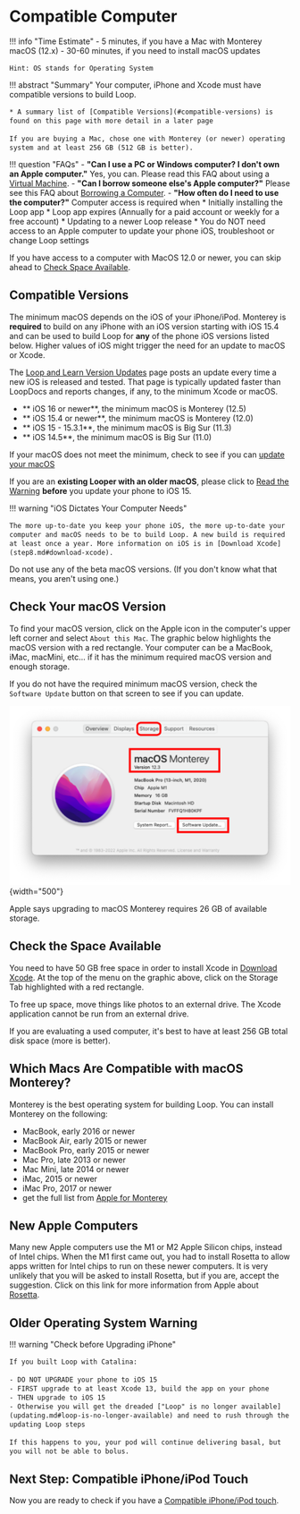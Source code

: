 # Compatible Computer

!!! info "Time Estimate"
    - 5 minutes, if you have a Mac with Monterey macOS (12.x)
    - 30-60 minutes, if you need to install macOS updates

    Hint: OS stands for Operating System

!!! abstract "Summary"
    Your computer, iPhone and Xcode must have compatible versions to build Loop.

    * A summary list of [Compatible Versions](#compatible-versions) is found on this page with more detail in a later page

	If you are buying a Mac, chose one with Monterey (or newer) operating system and at least 256 GB (512 GB is better).


!!! question "FAQs"
    - **"Can I use a PC or Windows computer? I don't own an Apple computer."** Yes, you can. Please read this FAQ about using a [Virtual Machine](../faqs/FAQs.md#can-i-use-a-pc-or-windows-computer-to-build).
    - **"Can I borrow someone else's Apple computer?"** Please see this FAQ about [Borrowing a Computer](../faqs/FAQs.md#do-i-need-to-own-my-own-apple-computer).
    - **"How often do I need to use the computer?"** Computer access is required when
        * Initially installing the Loop app
        * Loop app expires (Annually for a paid account or weekly for a free account)
        * Updating to a newer Loop release
        * You do NOT need access to an Apple computer to update your phone iOS, troubleshoot or change Loop settings


If you have access to a computer with MacOS 12.0 or newer, you can skip ahead to [Check Space Available](#check-the-space-available).

## Compatible Versions

The minimum macOS depends on the iOS of your iPhone/iPod.  Monterey is **required** to build on any iPhone with an iOS version starting with iOS 15.4 and can be used to build Loop for **any** of the phone iOS versions listed below. Higher values of iOS might trigger the need for an update to macOS or Xcode. 

The [Loop and Learn Version Updates](https://www.loopandlearn.org/version-updates) page posts an update every time a new iOS is released and tested. That page is typically updated faster than LoopDocs and reports changes, if any, to the minimum Xcode or macOS.

* ** iOS 16 or newer**, the minimum macOS is Monterey (12.5)
* ** iOS 15.4 or newer**, the minimum macOS is Monterey (12.0)
* ** iOS 15 - 15.3.1**, the minimum macOS is Big Sur (11.3)
* ** iOS 14.5**, the minimum macOS is Big Sur (11.0)

If your macOS does not meet the minimum, check to see if you can [update your macOS](#check-your-macos-version)

If you are an **existing Looper with an older macOS**, please click to [Read the Warning](#older-operating-system-warning) **before** you update your phone to iOS 15.


!!! warning "iOS Dictates Your Computer Needs"

    The more up-to-date you keep your phone iOS, the more up-to-date your computer and macOS needs to be to build Loop. A new build is required at least once a year. More information on iOS is in [Download Xcode](step8.md#download-xcode).

Do not use any of the beta macOS versions. (If you don't know what that means, you aren't using one.)

## Check Your macOS Version

To find your macOS version, click on the Apple icon in the computer's upper left corner and select `About this Mac`. The graphic below highlights the macOS version with a red rectangle. Your computer can be a MacBook, iMac, macMini, etc... if it has the minimum required macOS version and enough storage.

If you do not have the required minimum macOS version, check the `Software Update` button on that screen to see if you can update.

![image showing macOS and system details](img/macos-12.svg){width="500"}

Apple says upgrading to macOS Monterey requires 26 GB of available storage.

## Check the Space Available

You need to have 50 GB free space in order to install Xcode in [Download Xcode](step8.md). At the top of the menu on the graphic above, click on the Storage Tab highlighted with a red rectangle.

 To free up space, move things like photos to an external drive. The Xcode application cannot be run from an external drive.

If you are evaluating a used computer, it's best to have at least 256 GB total disk space (more is better).

## Which Macs Are Compatible with macOS Monterey?

Monterey is the best operating system for building Loop. You can install Monterey on the following:

* MacBook, early 2016 or newer
* MacBook Air, early 2015 or newer
* MacBook Pro, early 2015 or newer
* Mac Pro, late 2013 or newer
* Mac Mini, late 2014 or newer
* iMac, 2015 or newer
* iMac Pro, 2017 or newer
* get the full list from [Apple for Monterey](https://support.apple.com/en-us/HT212551)

## New Apple Computers

Many new Apple computers use the M1 or M2 Apple Silicon chips, instead of Intel chips. When the M1 first came out, you had to install Rosetta to allow apps written for Intel chips to run on these newer computers. It is very unlikely that you will be asked to install Rosetta, but if you are, accept the suggestion.  Click on this link for more information from Apple about [Rosetta](https://support.apple.com/en-in/HT211861).


## Older Operating System Warning

!!! warning "Check before Upgrading iPhone"

    If you built Loop with Catalina:
    
    - DO NOT UPGRADE your phone to iOS 15
    - FIRST upgrade to at least Xcode 13, build the app on your phone
    - THEN upgrade to iOS 15
    - Otherwise you will get the dreaded ["Loop" is no longer available](updating.md#loop-is-no-longer-available) and need to rush through the updating Loop steps
    
    If this happens to you, your pod will continue delivering basal, but you will not be able to bolus.


## Next Step: Compatible iPhone/iPod Touch

Now you are ready to check if you have a [Compatible iPhone/iPod touch](step2.md).

